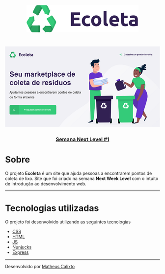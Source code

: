 <h1 align="center">
    <img src="public/assets/logo.svg">
</h1>

<h1 align="center" style="border-radius: 8px;">
    <img src="public/assets/ecoleta.png">
</h1>

<h3 align="center">
    <a href="https://nextlevelweek.com/inscricao/1?gclid=EAIaIQobChMIotuFiO_g6QIVBwiRCh0kcAbAEAAYASAAEgLgWPD_BwE">Semana Next Level #1</a>
<h3 aligh="center">
 
 # Sobre #

O projeto **Ecoleta** é um site que ajuda pessoas a encontrarem pontos de coleta de lixo. Site que foi criado na semana **Next Week Level** com o intuito de introdução ao desenvolvimento web.

---

# Tecnologias utilizadas #

O projeto foi desenvolvido utilizando as seguintes tecnologias

- [CSS](https://developer.mozilla.org/pt-BR/docs/Web/CSS)
- [HTML](https://developer.mozilla.org/pt-BR/docs/Web/HTML)
- [JS](https://developer.mozilla.org/pt-BR/docs/Web/JavaScript)
- [Nunjucks](https://www.npmjs.com/package/nunjucks)
- [Express](https://expressjs.com/pt-br/)

---

Desenvolvido por [Matheus Calixto](https://www.linkedin.com/in/matheus-calixto-silva/)

